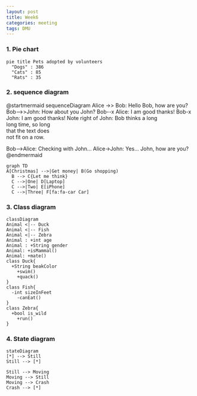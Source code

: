 ```yaml
---
layout: post
title: Week6
categories: meeting
tags: DMU
---
```


### 1. Pie chart

```mermaid!
pie title Pets adopted by volunteers
  "Dogs" : 386
  "Cats" : 85
  "Rats" : 35
```

### 2. sequence diagram

@startmermaid
sequenceDiagram
  Alice ->> Bob: Hello Bob, how are you?
  Bob-->>John: How about you John?
  Bob--x Alice: I am good thanks!
  Bob-x John: I am good thanks!
  Note right of John: Bob thinks a long<br/>long time, so long<br/>that the text does<br/>not fit on a row.
  
  Bob-->Alice: Checking with John...
  Alice->John: Yes... John, how are you?
@endmermaid

```mermaid!
graph TD
A[Christmas] -->|Get money| B(Go shopping)
  B --> C{Let me think}
  C -->|One| D[Laptop]
  C -->|Two| E[iPhone]
  C -->|Three| F[fa:fa-car Car]
```

### 3. Class diagram
```mermaid!
classDiagram
Animal <|-- Duck
Animal <|-- Fish
Animal <|-- Zebra
Animal : +int age
Animal : +String gender
Animal: +isMammal()
Animal: +mate()
class Duck{
  +String beakColor
    +swim()
    +quack()
}
class Fish{
  -int sizeInFeet
    -canEat()
}
class Zebra{
  +bool is_wild
    +run()
}
```

### 4. State diagram
```mermaid!
stateDiagram
[*] --> Still
Still --> [*]

Still --> Moving
Moving --> Still
Moving --> Crash
Crash --> [*]
```

